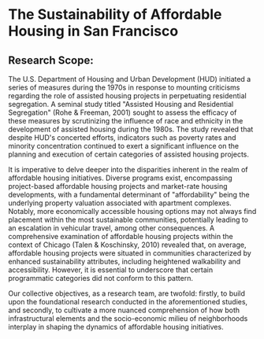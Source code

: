 # The Sustainability of Affordable Housing in San Francisco
## Research Scope:
The U.S. Department of Housing and Urban Development (HUD) initiated a series of measures
during the 1970s in response to mounting criticisms regarding the role of assisted housing
projects in perpetuating residential segregation. A seminal study titled "Assisted Housing and
Residential Segregation" (Rohe & Freeman, 2001) sought to assess the efficacy of these
measures by scrutinizing the influence of race and ethnicity in the development of assisted
housing during the 1980s. The study revealed that despite HUD's concerted efforts, indicators
such as poverty rates and minority concentration continued to exert a significant influence on
the planning and execution of certain categories of assisted housing projects.

It is imperative to delve deeper into the disparities inherent in the realm of affordable housing
initiatives. Diverse programs exist, encompassing project-based affordable housing projects and
market-rate housing developments, with a fundamental determinant of "affordability" being the
underlying property valuation associated with apartment complexes. Notably, more economically
accessible housing options may not always find placement within the most sustainable
communities, potentially leading to an escalation in vehicular travel, among other
consequences. A comprehensive examination of affordable housing projects within the context
of Chicago (Talen & Koschinsky, 2010) revealed that, on average, affordable housing projects
were situated in communities characterized by enhanced sustainability attributes, including
heightened walkability and accessibility. However, it is essential to underscore that certain
programmatic categories did not conform to this pattern.

Our collective objectives, as a research team, are twofold: firstly, to build upon the foundational
research conducted in the aforementioned studies, and secondly, to cultivate a more nuanced
comprehension of how both infrastructural elements and the socio-economic milieu of
neighborhoods interplay in shaping the dynamics of affordable housing initiatives.
